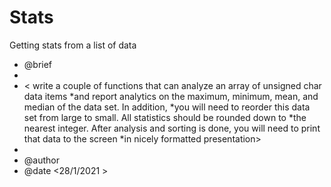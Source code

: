 # Stats
Getting stats from  a list of data
* @brief <a simple application that performs statistical analytics on a dataset>
 *
 * < write a couple of functions that can analyze an array of unsigned char data items
 *and report analytics on the maximum, minimum, mean, and median of the data set. In addition,
 *you will need to reorder this data set from large to small. All statistics should be rounded down to
 *the nearest integer. After analysis and sorting is done, you will need to print that data to the screen
 *in nicely formatted presentation>
 *
 * @author <Khaled Saeed>
 * @date <28/1/2021 >
